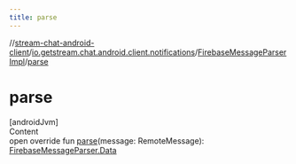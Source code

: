 ```yaml
---
title: parse
---
```

//[stream-chat-android-client](../../../index.md)/[io.getstream.chat.android.client.notifications](../index.md)/[FirebaseMessageParserImpl](index.md)/[parse](parse.md)



# parse  
[androidJvm]  
Content  
open override fun [parse](parse.md)(message: RemoteMessage): [FirebaseMessageParser.Data](../FirebaseMessageParser/Data/index.md)  



